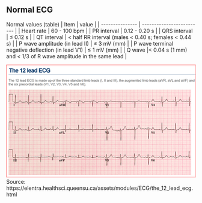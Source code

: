 ## Normal ECG 

Normal values (table)
| Item            | value                     |
| --------------- | ------------------------- |
| Heart rate	 	 	| 60 - 100 bpm              |
| PR interval	 	 	| 0.12 - 0.20 s             |
| QRS interval	 	| 	≤ 0.12 s                |
| QT interval	 	 	| < half RR interval (males < 0.40 s; females < 0.44 s)  |
| P wave amplitude (in lead II)	 	                	| ≤ 3 mV (mm)          |
| P wave terminal negative deflection (in lead V1)	| ≤ 1 mV (mm)          |
| Q wave	 	      |< 0.04 s (1 mm) and < 1/3 of R wave amplitude in the same lead  |

<img src="normal_ecg_12leads.png" >
Source: https://elentra.healthsci.queensu.ca/assets/modules/ECG/the_12_lead_ecg.html  


